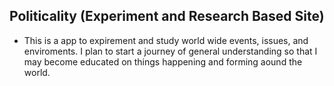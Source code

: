 ## Politicality (Experiment and Research Based Site)

- This is a app to expirement and study world wide events, issues, and enviroments. I plan to start a journey of general understanding so that I may become educated on things happening and forming aound the world. 





